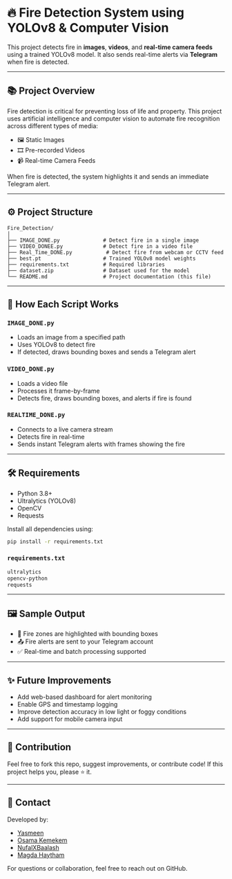 # 🔥 Fire Detection System using YOLOv8 & Computer Vision

This project detects fire in **images**, **videos**, and **real-time camera feeds** using a trained YOLOv8 model. It also sends real-time alerts via **Telegram** when fire is detected.

---

## 📚 Project Overview

Fire detection is critical for preventing loss of life and property. This project uses artificial intelligence and computer vision to automate fire recognition across different types of media:

* 🖼️ Static Images
* 🎞️ Pre-recorded Videos
* 📹 Real-time Camera Feeds

When fire is detected, the system highlights it and sends an immediate Telegram alert.

---

## ⚙️ Project Structure

```
Fire_Detection/
│
├── IMAGE_DONE.py              # Detect fire in a single image
├── VIDEO_DONEE.py             # Detect fire in a video file
├── Real_Time_DONE.py           # Detect fire from webcam or CCTV feed
├── best.pt                    # Trained YOLOv8 model weights
├── requirements.txt           # Required libraries
├── dataset.zip                # Dataset used for the model
└── README.md                  # Project documentation (this file)
```

---

## 🚀 How Each Script Works

### `IMAGE_DONE.py`

* Loads an image from a specified path
* Uses YOLOv8 to detect fire
* If detected, draws bounding boxes and sends a Telegram alert

### `VIDEO_DONE.py`

* Loads a video file
* Processes it frame-by-frame
* Detects fire, draws bounding boxes, and alerts if fire is found

### `REALTIME_DONE.py`

* Connects to a live camera stream
* Detects fire in real-time
* Sends instant Telegram alerts with frames showing the fire

---

## 🛠️ Requirements

* Python 3.8+
* Ultralytics (YOLOv8)
* OpenCV
* Requests

Install all dependencies using:

```bash
pip install -r requirements.txt
```

### `requirements.txt`

```txt
ultralytics
opencv-python
requests
```

---

## 🖼️ Sample Output

* 🔲 Fire zones are highlighted with bounding boxes
* 📤 Fire alerts are sent to your Telegram account
* ✅ Real-time and batch processing supported

---

## ✨ Future Improvements

* Add web-based dashboard for alert monitoring
* Enable GPS and timestamp logging
* Improve detection accuracy in low light or foggy conditions
* Add support for mobile camera input

---

## 🤝 Contribution

Feel free to fork this repo, suggest improvements, or contribute code!
If this project helps you, please ⭐ it.

---

## 📩 Contact

Developed by:

* [Yasmeen](https://github.com/yasmeenn88)
* [Osama Kemekem](https://github.com/osamakemekem)
* [NufalXBaalash](https://github.com/NufalXBaalash)
* [Magda Haytham](https://github.com/magdahaytham)

For questions or collaboration, feel free to reach out on GitHub.
